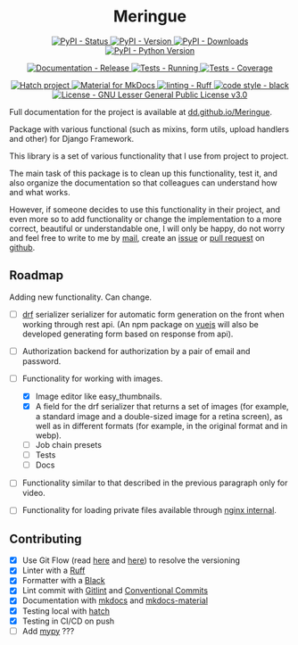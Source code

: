 <h1 align="center" >Meringue</h1>

<p align="center">
	<a href="https://pypi.org/project/meringue">
		<img src="https://img.shields.io/pypi/status/meringue.svg" alt="PyPI - Status" />
	</a>
	<a href="https://pypi.org/project/meringue">
		<img src="https://img.shields.io/pypi/v/meringue.svg" alt="PyPI - Version" />
	</a>
	<a href="https://pypi.org/project/meringue">
		<img src="https://img.shields.io/pypi/dm/meringue.svg" alt="PyPI - Downloads" />
	</a>
	<!-- <a href="https://pypi.org/project/meringue">
		<img src="https://img.shields.io/pypi/frameworkversions/django/meringue.svg" alt="PyPI - Django Framework Version" />
	</a> -->
	<a href="https://pypi.org/project/meringue">
		<img src="https://img.shields.io/pypi/pyversions/meringue.svg" alt="PyPI - Python Version" />
	</a>
	<!-- <a href="https://pypi.org/project/meringue">
		<img src="https://img.shields.io/pypi/format/meringue.svg" alt="PyPI - Format" />
	</a> -->
</p>
<p align="center">
	<a href="https://github.com/dd/Meringue/actions/workflows/mkdocs-release.yml" >
		<img src="https://img.shields.io/github/actions/workflow/status/dd/Meringue/mkdocs-release.yml?logo=github&label=docs" alt="Documentation - Release" />
	</a>
	<a href="https://github.com/dd/Meringue/actions/workflows/test.yml" >
		<img src="https://img.shields.io/github/actions/workflow/status/dd/Meringue/test.yml?logo=github&label=tests" alt="Tests - Running" />
	</a>
	<a href="https://codecov.io/gh/dd/Meringue" >
		<img src="https://codecov.io/gh/dd/Meringue/branch/release/1.0.0/graph/badge.svg?token=HV1QGD74EK" alt="Tests - Coverage" />
	</a>
</p>
<p align="center">
	<a href="https://github.com/pypa/hatch" target="_blank">
		<img src="https://img.shields.io/badge/%F0%9F%A5%9A-Hatch-4051b5.svg" alt="Hatch project" />
	</a>
	<a href="https://squidfunk.github.io/mkdocs-material/" target="_blank">
		<img src="https://img.shields.io/badge/docs-mkdocs_material-blue?logo=mdbook&logoColor=white" alt="Material for MkDocs" />
	</a>
	<a href="https://github.com/charliermarsh/ruff" target="_blank">
		<img src="https://img.shields.io/endpoint?url=https://raw.githubusercontent.com/charliermarsh/ruff/main/assets/badge/v2.json" alt="linting - Ruff" />
	</a>
	<a href="https://github.com/psf/black" target="_blank">
		<img src="https://img.shields.io/badge/code%20style-black-000000.svg" alt="code style - black" />
	</a>
	<!-- <a href="https://github.com/python/mypy" target="_blank">
		<img src="https://img.shields.io/badge/types-Mypy-blue.svg" alt="types - Mypy" />
	</a> -->
	<a href="https://raw.githubusercontent.com/dd/Meringue/master/LICENSE" target="_blank">
		<img src="https://img.shields.io/pypi/l/meringue?color=008033" alt="License - GNU Lesser General Public License v3.0" />
	</a>
</p>

Full documentation for the project is available at [dd.github.io/Meringue](https://dd.github.io/Meringue/).

Package with various functional (such as mixins, form utils, upload handlers and other) for Django Framework.

This library is a set of various functionality that I use from project to project.

The main task of this package is to clean up this functionality, test it, and also organize the documentation so that colleagues can understand how and what works.

However, if someone decides to use this functionality in their project, and even more so to add functionality or change the implementation to a more correct, beautiful or understandable one, I will only be happy, do not worry and feel free to write to me by [mail](mailto:dd@manin.space), create an [issue](https://github.com/dd/Meringue/issues) or [pull request](https://github.com/dd/Meringue/pulls) on [github](https://github.com/dd/Meringue).


## Roadmap

Adding new functionality. Can change.

* [ ] [drf](https://www.django-rest-framework.org/) serializer serializer for automatic form generation on the front when working through rest api. (An npm package on [vuejs](https://vuejs.org/) will also be developed generating form based on response from api).
* [ ] Authorization backend for authorization by a pair of email and password.
* [ ] Functionality for working with images.
	* [x] Image editor like easy_thumbnails.
	* [x] A field for the drf serializer that returns a set of images (for example, a standard image and a double-sized image for a retina screen), as well as in different formats (for example, in the original format and in webp).
	* [ ] Job chain presets
	* [ ] Tests
	* [ ] Docs
* [ ] Functionality similar to that described in the previous paragraph only for video.
* [ ] Functionality for loading private files available through [nginx internal](http://nginx.org/en/docs/http/ngx_http_core_module.html#internal).


## Contributing

- [x] Use Git Flow (read [here](https://jeffkreeftmeijer.com/git-flow/) and [here](https://www.atlassian.com/git/tutorials/comparing-workflows/gitflow-workflow)) to resolve the versioning
- [x] Linter with a [Ruff](https://github.com/charliermarsh/ruff)
- [x] Formatter with a [Black](https://github.com/psf/black)
- [x] Lint commit with [Gitlint](https://jorisroovers.com/gitlint/) and [Conventional Commits](https://www.conventionalcommits.org/)
- [x] Documentation with [mkdocs](https://www.mkdocs.org/) and [mkdocs-material](https://squidfunk.github.io/mkdocs-material/)
- [x] Testing local with [hatch](https://hatch.pypa.io/1.7/meta/faq/#environments)
- [x] Testing in CI/CD on push
- [ ] Add [mypy](https://mypy-lang.org/) ???
